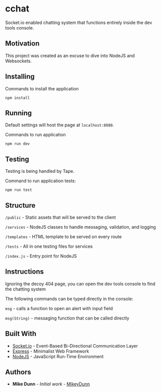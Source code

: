 # cchat

Socket.io enabled chatting system that functions entirely inside the dev tools console.

## Motivation

This project was created as an excuse to dive into NodeJS and Websockets.

## Installing

Commands to install the application

```
npm install
```

## Running

Default settings will host the page at `localhost:8080`.

Commands to run application

```
npm run dev
```

## Testing

Testing is being handled by Tape.

Command to run application tests:

```
npm run test
```

## Structure

`/public` - Static assets that will be served to the client

`/services` - NodeJS classes to handle messaging, validation, and logging

`/templates` - HTML template to be served on every route

`/tests` - All in one testing files for services

`/index.js` - Entry point for NodeJS

## Instructions

Ignoring the decoy 404 page, you can open the dev tools console to find the chatting system

The following commands can be typed directly in the console:

`msg` - calls a function to open an alert with input field

`msg(String)` - messaging function that can be called directly

## Built With

* [Socket.io](https://socket.io/) - Event-Based Bi-Directional Communication Layer
* [Express](http://expressjs.com/) - Minimalist Web Framework
* [NodeJS](https://nodejs.org/) - JavaScript Run-Time Environment

## Authors

* **Mike Dunn** - _Initial work_ - [MikeyDunn](https://github.com/MikeyDunn)
